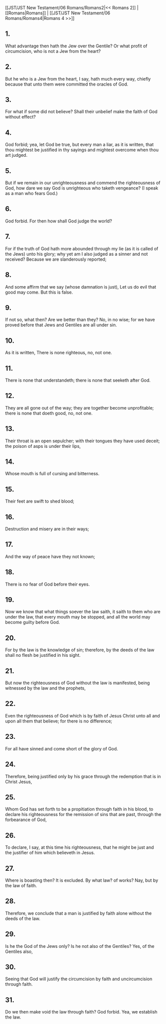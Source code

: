 [[JST/JST New Testament/06 Romans/Romans2|<< Romans 2]] | [[Romans|Romans]] | [[JST/JST New Testament/06 Romans/Romans4|Romans 4 >>]]
## 1.
What advantage then hath the Jew over the Gentile? Or what profit of circumcision, who is not a Jew from the heart?
## 2.
But he who is a Jew from the heart, I say, hath much every way, chiefly because that unto them were committed the oracles of God.
## 3.
For what if some did not believe? Shall their unbelief make the faith of God without effect?
## 4.
God forbid; yea, let God be true, but every man a liar, as it is written, that thou mightest be justified in thy sayings and mightest overcome when thou art judged.
## 5.
But if we remain in our unrighteousness and commend the righteousness of God, how dare we say God is unrighteous who taketh vengeance? (I speak as a man who fears God.)
## 6.
God forbid. For then how shall God judge the world?
## 7.
For if the truth of God hath more abounded through my lie (as it is called of the Jews) unto his glory; why yet am I also judged as a sinner and not received? Because we are slanderously reported;
## 8.
And some affirm that we say (whose damnation is just), Let us do evil that good may come. But this is false.
## 9.
If not so, what then? Are we better than they? No, in no wise; for we have proved before that Jews and Gentiles are all under sin.
## 10.
As it is written, There is none righteous, no, not one.
## 11.
There is none that understandeth; there is none that seeketh after God.
## 12.
They are all gone out of the way; they are together become unprofitable; there is none that doeth good, no, not one.
## 13.
Their throat is an open sepulcher; with their tongues they have used deceit; the poison of asps is under their lips,
## 14.
Whose mouth is full of cursing and bitterness.
## 15.
Their feet are swift to shed blood;
## 16.
Destruction and misery are in their ways;
## 17.
And the way of peace have they not known;
## 18.
There is no fear of God before their eyes.
## 19.
Now we know that what things soever the law saith, it saith to them who are under the law, that every mouth may be stopped, and all the world may become guilty before God.
## 20.
For by the law is the knowledge of sin; therefore, by the deeds of the law shall no flesh be justified in his sight.
## 21.
But now the righteousness of God without the law is manifested, being witnessed by the law and the prophets,
## 22.
Even the righteousness of God which is by faith of Jesus Christ unto all and upon all them that believe; for there is no difference;
## 23.
For all have sinned and come short of the glory of God.
## 24.
Therefore, being justified only by his grace through the redemption that is in Christ Jesus,
## 25.
Whom God has set forth to be a propitiation through faith in his blood, to declare his righteousness for the remission of sins that are past, through the forbearance of God,
## 26.
To declare, I say, at this time his righteousness, that he might be just and the justifier of him which believeth in Jesus.
## 27.
Where is boasting then? It is excluded. By what law? of works? Nay, but by the law of faith.
## 28.
Therefore, we conclude that a man is justified by faith alone without the deeds of the law.
## 29.
Is he the God of the Jews only? Is he not also of the Gentiles? Yes, of the Gentiles also,
## 30.
Seeing that God will justify the circumcision by faith and uncircumcision through faith.
## 31.
Do we then make void the law through faith? God forbid. Yea, we establish the law.

